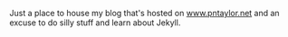 Just a place to house my blog that's hosted on www.pntaylor.net and an excuse to do silly stuff and learn about Jekyll.
